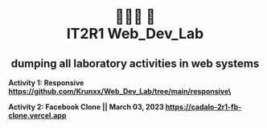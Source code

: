 <h1 align = "center"> <br> 🤤🤬🤡 👀  <br> IT2R1 Web_Dev_Lab </h1>

<h2 align = "center"> dumping all laboratory activities in web systems </h2>

<b> Activity 1: Responsive <b> 
https://github.com/Krunxx/Web_Dev_Lab/tree/main/responsive\

<b> Activity 2: Facebook Clone  || March 03, 2023 <b>
https://cadalo-2r1-fb-clone.vercel.app
